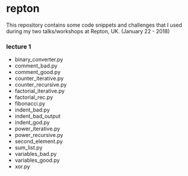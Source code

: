 # repton

This repository contains some code snippets and challenges that I used during my two talks/workshops at Repton, UK.
(January 22 - 2018)

### lecture 1

- binary_converter.py
- comment_bad.py
- comment_good.py
- counter_iterative.py
- counter_recursive.py
- factorial_iterative.py
- factorial_rec.py
- fibonacci.py
- indent_bad.py
- indent_bad_output
- indent_god.py
- power_iterative.py
- power_recursive.py
- second_element.py
- sum_list.py
- variables_bad.py
- variables_good.py
- xor.py